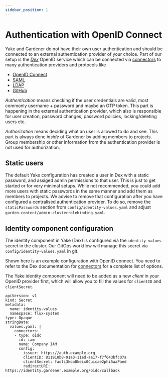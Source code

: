```yaml
---
sidebar_position: 1
---
```


# Authentication with OpenID Connect

Yake and Gardener do not have their own user authentication and should be connected to an external authentication provider of your choice. Part of our setup is the *[Dex](https://dexidp.io/)* OpenID service which can be connected via [connectors](https://dexidp.io/docs/connectors/) to many authentication providers and protocols like

* [OpenID Connect](https://dexidp.io/docs/connectors/oidc/)
* [SAML](https://dexidp.io/docs/connectors/saml/)
* [LDAP](https://dexidp.io/docs/connectors/ldap/)
* [GitHub](https://dexidp.io/docs/connectors/github/)

*Authentication* means checking if the user credentials are valid, most commonly username + password and maybe an OTP token. This part is happening in the external authentication provider, which also is responsible for user creation, password changes, password policies, locking/deleting users etc.

*Authorization* means deciding what an user is allowed to do and see. This part is always done *inside* of Gardener by adding members to projects. Group membership or other information from the authentication provider is not used for authorization.

## Static users

The default Yake configuration has created a user in Dex with a static password, and assiged admin permissions to that user. This is just to get started or for very minimal setups. While not recommended, you could add more users with static passwords in the same manner and add them as members to projects. We advise to remove that configuration after you have configured a centralised authentication provider. To do so, remove the `staticPasswords` section from `config/identity-values.yaml` and adjust `garden-content/admin-clusterrolebinding.yaml`.

## Identity component configuration

The identity component in Yake (Dex) is configured via the `identity-values` secret in the cluster. Our GitOps workflow will manage this secret via `config/identity-values.yaml` in git.

Shown here is an example configuration with OpenID connect. You need to refer to the Dex documentation for [connectors](https://dexidp.io/docs/connectors/) for a complete list of options.

The Yake identity component will need to be added as a new *client* in your OpenID provider first, which will allow you to fill the values for `clientID` and `clientSecret`.

```
apiVersion: v1
kind: Secret
metadata:
  name: identity-values
  namespace: flux-system
type: Opaque
stringData:
  values.yaml: |
    connectors:
    - type: oidc
      id: iam
      name: Company IAM
      config:
        issuer: https://auth.example.org
        clientID: 811910b8-91a3-11ed-aa17-f7f643bfc07a
        clientSecret: faoli3koo8keix0Cuicae2phi5aaPaed
        redirectURI: https://identity.gardener.example.org/oidc/callback
```
